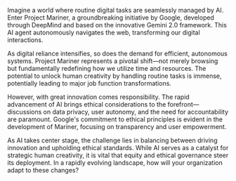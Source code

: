 Imagine a world where routine digital tasks are seamlessly managed by AI. Enter Project Mariner, a groundbreaking initiative by Google, developed through DeepMind and based on the innovative Gemini 2.0 framework. This AI agent autonomously navigates the web, transforming our digital interactions. 

As digital reliance intensifies, so does the demand for efficient, autonomous systems. Project Mariner represents a pivotal shift—not merely browsing but fundamentally redefining how we utilize time and resources. The potential to unlock human creativity by handling routine tasks is immense, potentially leading to major job function transformations. 

However, with great innovation comes responsibility. The rapid advancement of AI brings ethical considerations to the forefront—discussions on data privacy, user autonomy, and the need for accountability are paramount. Google's commitment to ethical principles is evident in the development of Mariner, focusing on transparency and user empowerment.

As AI takes center stage, the challenge lies in balancing between driving innovation and upholding ethical standards. While AI serves as a catalyst for strategic human creativity, it is vital that equity and ethical governance steer its deployment. In a rapidly evolving landscape, how will your organization adapt to these changes?